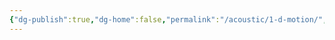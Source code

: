 ```yaml
---
{"dg-publish":true,"dg-home":false,"permalink":"/acoustic/1-d-motion/","dgPassFrontmatter":true}
---
```

